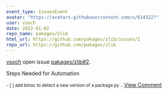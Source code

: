 ```yaml
---
event_type: IssuesEvent
avatar: "https://avatars.githubusercontent.com/u/814322?"
user: vsoch
date: 2022-01-02
repo_name: pakages/zlib
html_url: https://github.com/pakages/zlib/issues/2
repo_url: https://github.com/pakages/zlib
---
```


<a href='https://github.com/vsoch' target='_blank'>vsoch</a> open issue <a href='https://github.com/pakages/zlib/issues/2' target='_blank'>pakages/zlib#2</a>.

<p>Steps Needed for Automation</p><small>- [ ] add binoc to detect a new version of a package.py...</small><a href='https://github.com/pakages/zlib/issues/2' target='_blank'>View Comment</a>